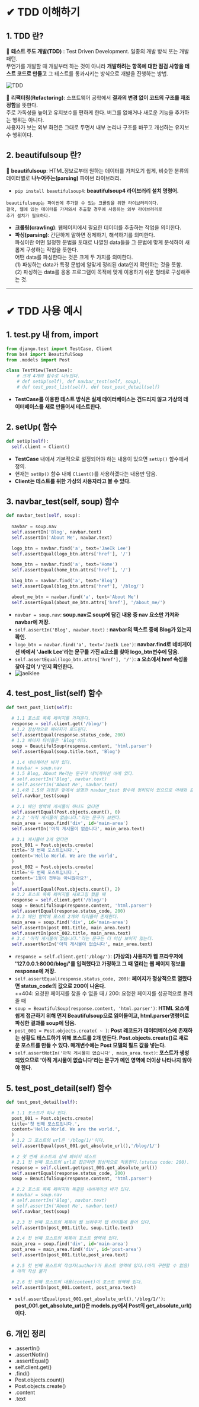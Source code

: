 # ✔ TDD 이해하기

## 1. TDD 란?

📌 **테스트 주도 개발(TDD)** : Test Driven Development. 일종의 개발 방식 또는 개발 패턴.<br>
무언가를 개발할 때 개발부터 하는 것이 아니라 **개발하려는 항목에 대한 점검 사항을 테스트 코드로 만들고** 그 테스트를 통과시키는 방식으로 개발을 진행하는 방법.


![TDD](https://user-images.githubusercontent.com/84573261/128052298-a37cb847-c7b1-4909-be03-3e074a56a945.jpg)

📌 **리팩터링(Refactoring)**: 소프트웨어 공학에서 **결과의 변경 없이 코드의 구조를 재조정함**을 뜻한다. <br>
주로 가독성을 높이고 유지보수를 편하게 한다. 버그를 없애거나 새로운 기능을 추가하는 행위는 아니다.<br>
사용자가 보는 외부 화면은 그대로 두면서 내부 논리나 구조를 바꾸고 개선하는 유지보수 행위이다.

## 2. beautifulsoup 란?

📌 **beautifulsoup**:  HTML정보로부터 원하는 데이터를 가져오기 쉽게, 비슷한 분류의 데이터별로 **나누어주는(parsing)** 파이썬 라이브러리.

- `pip install beautifulsoup4`: **beautifulsoup4 라이브러리 설치 명령어.**

```hash
beautifulsoup는 파이썬에 추가할 수 있는 크롤링을 위한 라이브러리이다.
결국, 웹에 있는 데이터를 가져와서 추출할 경우에 사용하는 외부 라이브러리로
추가 설치가 필요하다.
```

- **크롤링(crawling)**: 웹페이지에서 필요한 데이터를 추출하는 작업을 의미한다.
- **파싱(parsing)**: 간단하게 말하면 정제하기, 해석하기를 의미한다.<br>
파싱이란 어떤 일정한 문법을 토대로 나열된 data들을 그 문법에 맞게 분석하여 새롭게 구성하는 작업을 뜻한다.<br>
어떤 data를 파싱한다는 것은 크게 두 가지를 의미한다.<br>
(1) 파싱하는 data가 특정 문법에 알맞게 정리된 data인지 확인하는 것을 뜻함.<br>
(2) 파싱하는 data를 응용 프로그램이 목적에 맞게 이용하기 쉬운 형태로 구성해주는 것.

---

# ✔ TDD 사용 예시

## 1. test.py 내 from, import

```Python
from django.test import TestCase, Client
from bs4 import BeautifulSoup
from .models import Post

class TestView(TestCase):
    # 크게 4개의 함수로 나누었다.
    # def setUp(self), def navbar_test(self, soup),
    # def test_post_list(self), def test_post_detail(self) 
```

- **TestCase를 이용한 테스트 방식은 실제 데이터베이스는 건드리지 않고 가상의 데이터베이스를 새로 만들어서 테스트한다.**

## 2. setUp( 함수

```Python
def setUp(self):
  self.client = Client()
```

- **TestCase** 내에서 기본적으로 설정되어야 하는 내용이 있으면 `setUp()` 함수에서 정의.
- 현재는 `setUp()` 함수 내에 `Client()`를 사용하겠다는 내용만 담음.
- **Client는 테스트를 위한 가상의 사용자라고 볼 수 있다.**

## 3. navbar_test(self, soup) 함수

```Python
def navbar_test(self, soup):
  
  navbar = soup.nav
  self.assertIn('Blog', navbar.text)
  self.assertIn('About Me', navbar.text)

  logo_btn = navbar.find('a', text='JaeIk Lee')
  self.assertEqual(logo_btn.attrs['href'], '/')

  home_btn = navbar.find('a', text='Home')
  self.assertEqual(home_btn.attrs['href'], '/')

  blog_btn = navbar.find('a', text='Blog')
  self.assertEqual(blog_btn.attrs['href'], '/blog/')

  about_me_btn = navbar.find('a', text='About Me')
  self.assertEqual(about_me_btn.attrs['href'], '/about_me/')
```

- `navbar = soup.nav`: **soup.nav로 soup에 담긴 내용 중 nav 요소만 가져와 navbar에 저장.**
- `self.assertIn('Blog', navbar.text)` : **navbar의 텍스트 중에 Blog가 있는지 확인.**
- `logo_btn = navbar.find('a', text='JaeIk Lee')`: **navbar.find로 네비게이션 바에서 'JaeIk Lee'라는 문구를 가진 a요소를 찾아 logo_btn변수에 담음.** 
- `self.assertEqual(logo_btn.attrs['href'], '/')`: **a 요소에서 href 속성을 찾아 값이 '/'인지 확인한다.**
- ![jaeiklee](https://user-images.githubusercontent.com/84573261/128062723-ad8f980b-14f6-4df2-9298-0bb3df267421.PNG)

## 4. test_post_list(self) 함수

```Python
def test_post_list(self):
  
  # 1.1 포스트 목록 페이지를 가져온다.
  response = self.client.get('/blog/')
  # 1.2 정상적으로 페이지가 로드된다.
  self.assertEqual(response.status_code, 200)
  # 1.3 페이지 타이틀은 'Blog'이다.
  soup = BeautifulSoup(response.content, 'html.parser')
  self.assertEqual(soup.title.text, 'Blog')
  
  # 1.4 네비게이션 바가 있다.
  # navbar = soup.nav
  # 1.5 Blog, About Me라는 문구가 내비게이션 바에 있다.
  # self.assertIn('Blog', navbar.text)
  # self.assertIn('About Me', navbar.text)
  # 1.4와 1.5의 과정은 앞에서 설명한 navbar_test 함수에 정리되어 있으므로 아래와 같이 표현할 수 있다.
  self.navbar_test(soup)
  
  # 2.1 메인 영역에 게시물이 하나도 없다면
  self.assertEqual(Post.objects.count(), 0)
  # 2.2 '아직 게시물이 없습니다.'라는 문구가 보인다.
  main_area = soup.find('div', id='main-area')
  self.assertIn('아직 게시물이 없습니다', main_area.text)

  # 3.1 게시물이 2개 있다면
  post_001 = Post.objects.create(
  title='첫 번째 포스트입니다.',
  content='Hello World. We are the world',
  )
  post_002 = Post.objects.create(
  title='두 번째 포스트입니다.',
  content='1등이 전부는 아니잖아요?',
  )
  self.assertEqual(Post.objects.count(), 2)
  # 3.2 포스트 목록 페이지를 새로고침 했을 때
  response = self.client.get('/blog/')
  soup = BeautifulSoup(response.content, 'html.parser')
  self.assertEqual(response.status_code, 200)
  # 3.3 메인 영역에 포스트 2개의 타이틀이 존재한다.
  main_area = soup.find('div', id='main-area')
  self.assertIn(post_001.title, main_area.text)
  self.assertIn(post_002.title, main_area.text)
  # 3.4 '아직 게시물이 없습니다.'라는 문구는 더 이상 보이지 않는다.
  self.assertNotIn('아직 게시물이 없습니다', main_area.text)
```

- `response = self.client.get('/blog/')`: **(가상의) 사용자가 웹 프라우저에 '127.0.0.1:8000/blog/'를 입력했다고 가정하고 그 때 열리는 웹 페이지 정보를 response에 저장.**
- `self.assertEqual(response.status_code, 200)`: **페이지가 정상적으로 열렸다면 status_code의 값으로 200이 나온다.**<br>
++404: 요청한 페이지를 찾을 수 없을 때 / 200: 요청한 페이지를 성공적으로 돌려줄 때
- `soup = BeautifulSoup(response.content, 'html.parser')`: **HTML 요소에 쉽게 접근하기 위해 먼저 Beautifulsoup으로 읽어들이고, html.parser명령어로 파싱한 결과를 soup에 담음.**
- `post_001 = Post.objects.create( ~ )`: **Post 레코드가 데이터베이스에 존재하는 상황도 테스트하기 위해 포스트를 2개 만든다. 
Post.objects.create()로 새로운 포스트를 만들 수 있다. 매개변수에는 Post 모델의 필드 값을 넣는다.**
- `self.assertNotIn('아직 게시물이 없습니다', main_area.text)`: **포스트가 생성되었으므로 '아직 게시물이 없습니다'라는 문구가 메인 영역에 더이상 나타나지 않아야 한다.**

## 5. test_post_detail(self) 함수

```Python
def test_post_detail(self):

  # 1.1 포스트가 하나 있다.
  post_001 = Post.objects.create(
  title='첫 번째 포스트입니다.',
  content='Hello World. We are the world.',
  )
  # 1.2 그 포스트의 url은 '/blog/1/'이다.
  self.assertEqual(post_001.get_absolute_url(),'/blog/1/')

  # 2 첫 번째 포스트의 상세 페이지 테스트
  # 2.1 첫 번째 포스트의 url로 접근하면 정상적으로 작동한다.(status code: 200).
  response = self.client.get(post_001.get_absolute_url())
  self.assertEqual(response.status_code, 200)
  soup = BeautifulSoup(response.content, 'html.parser')

  # 2.2 포스트 목록 페이지와 똑같은 내비게이션 바가 있다.
  # navbar = soup.nav
  # self.assertIn('Blog', navbar.text)
  # self.assertIn('About Me', navbar.text)
  self.navbar_test(soup)

  # 2.3 첫 번째 포스트의 제목이 웹 브라우저 탭 타이틀에 들어 있다.
  self.assertIn(post_001.title, soup.title.text)

  # 2.4 첫 번째 포스트의 제목이 포스트 영역에 있다.
  main_area = soup.find('div', id='main-area')
  post_area = main_area.find('div', id='post-area')
  self.assertIn(post_001.title,post_area.text)

  # 2.5 첫 번째 포스트의 작성자(author)가 포스트 영역에 있다.(아직 구현할 수 없음)
  # 아직 작성 불가

  # 2.6 첫 번째 포스트의 내용(content)이 포스트 영역에 있다.
  self.assertIn(post_001.content, post_area.text)
```

- `self.assertEqual(post_001.get_absolute_url(),'/blog/1/')`: **post_001.get_absolute_url()은 models.py에서 Post의 get_absolute_url()이다.**

## 6. 개인 정리

- .assertIn()
- .assertNotIn()
- .assertEqual()
- self.client.get()
- .find()
- Post.objects.count()
- Post.objects.create()
- .content 
- .text




